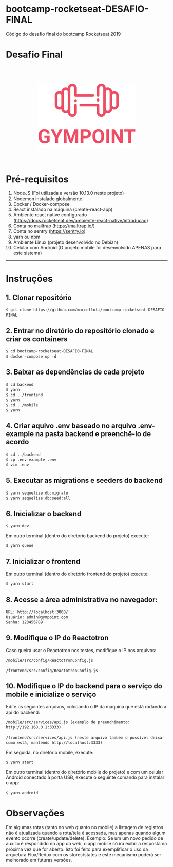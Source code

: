 # bootcamp-rocketseat-DESAFIO-FINAL
Código do desafio final do bootcamp Rocketseat 2019

# Desafio Final

<h1 align="center">
<br>
<a name="top" href="https://github.com/marcelloti/bootcamp-rocketseat-DESAFIO-FINAL.git"><img src="./frontend/src/assets/logo.svg"></a>
<br>
<br>
</h1>

# Pré-requisitos
                
1. NodeJS (Foi utilizada a versão 10.13.0 neste projeto)
2. Nodemon instalado globalmente
3. Docker / Docker-compose
4. React instalado na máquina (create-react-app)
5. Ambiente react native configurado (<https://docs.rocketseat.dev/ambiente-react-native/introducao>)
6. Conta no mailtrap (<https://mailtrap.io/>)
7. Conta no sentry (https://sentry.io)
8. yarn ou npm 
9. Ambiente Linux (projeto desenvolvido no Debian)
10. Celular com Android (O projeto mobile foi desenvolvido APENAS para este sistema)
----
                
# Instruções
## 1. Clonar repositório

```
$ git clone https://github.com/marcelloti/bootcamp-rocketseat-DESAFIO-FINAL

```

## 2. Entrar no diretório do repositório clonado e criar os containers
```
$ cd bootcamp-rocketseat-DESAFIO-FINAL
$ docker-compose up -d

```

## 3. Baixar as dependências de cada projeto
```
$ cd backend
$ yarn
$ cd ../frontend
$ yarn
$ cd ../mobile
$ yarn
```

## 4. Criar aquivo **.env** baseado no arquivo **.env-example** na pasta backend e preenchê-lo de acordo
```
$ cd ../backend 
$ cp .env-example .env
$ vim .env
```

## 5. Executar as migrations e seeders do backend
```
$ yarn sequelize db:migrate
$ yarn sequelize db:seed:all

```

## 6. Inicializar o backend
```
$ yarn dev

```

Em outro terminal (dentro do diretório backend do projeto) execute:
```
$ yarn queue

```

## 7. Inicializar o frontend
Em outro terminal (dentro do diretório frontend do projeto) execute:
```
$ yarn start

```

## 8. Acesse a área administrativa no navegador:
    URL: http://localhost:3000/
    Usuário: admin@gympoint.com
    Senha: 123456789

## 9. Modifique o IP do Reactotron
Caso queira usar o Reactotron nos testes, modifique o IP nos arquivos:

    /mobile/src/config/ReactotronConfig.js
    
    /frontend/src/config/ReactotronConfig.js
    
## 10. Modifique o IP do backend para o serviço do mobile e inicialize o serviço
Edite os seguintes arquivos, colocando o IP da máquina que está rodando a api do backend:

    /mobile/src/services/api.js (exemplo de preenchimento: http://192.168.0.1:3333)
    
    /frontend/src/services/api.js (neste arquivo também o possível deixar como está, mantendo http://localhost:3333)

Em seguida, no diretório mobile, execute:
    
```
$ yarn start

```

Em outro terminal (dentro do diretório mobile do projeto) e com um celular Android conectado à porta USB, execute o seguinte comando para instalar o app:
```
$ yarn android
```

# Observações

Em algumas rotas (tanto no web quanto no mobile) a listagem de registros
não é atualizada quando a rota/tela é acessada, mas apenas quando
algum evento ocorre (create/update/delete). Exemplo: Se um um novo pedido de
auxílio é respondido no app da web, o app mobile só irá exibir a resposta
na próxima vez que for aberto.
Isto foi feito para exemplificar o uso da arquetura Flux/Redux com os stores/states
e este mecanismo poderá ser melhorado em futuras versões.
